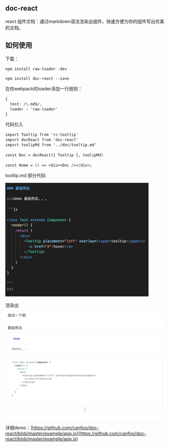 ## doc-react
react 组件文档：通过markdown语法渲染出组件，快速方便为你的组件写出优美的文档。

## 如何使用
下载：

```
npm install raw-loader -dev
```

```
npm install doc-react --save
```

在你webpack的loader添加一行规则：

```
{
  test: /\.md$/,
  loader : 'raw-loader'
}
```

代码引入

```
import Tooltip from 'rc-tooltip'
import docReact from 'doc-react'
import toolipMd from '../doc/tooltip.md'

const Doc = docReact({ Tooltip }, toolipMd)

const Home = () => <div><Doc /></div>;
```

tooltip.md 部分代码

<img src="./assests/e-md.jpg" width="450" />

渲染出

<img src="./assests/x.jpg" width="650" />

详细demo：[https://github.com/canfoo/doc-react/blob/master/example/app.js](https://github.com/canfoo/doc-react/blob/master/example/app.js)
